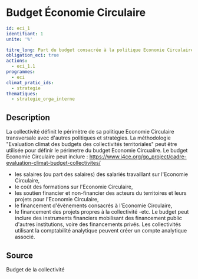 # Budget Économie Circulaire
```yaml
id: eci_1
identifiant: 1
unite: '%'

titre_long: Part du budget consacrée à la politique Economie Circulaire dans le budget global
obligation_eci: true
actions:
  - eci_1.1
programmes:
  - eci
climat_pratic_ids:
  - strategie
thematiques:
  - strategie_orga_interne

```
## Description
La collectivité définit le périmètre de sa politique Economie Circulaire transversale avec d'autres politiques et stratégies.
La méthodologie "Evaluation climat des budgets des collectivités territoriales" peut être utilisée pour définir le périmetre du budget Economie Circualire.
Le budget Economie Circulaire peut inclure : https://www.i4ce.org/go_project/cadre-evaluation-climat-budget-collectivites/
- les salaires (ou part des salaires) des salariés travaillant sur l'Economie Circulaire,
- le coût des formations sur l'Economie Circulaire,
- les soutien financier et non-financier des acteurs du territoires et leurs projets pour l'Economie Circulaire,
- le financement d'évènements consacrés à l'Economie Circulaire,
- le financement des projets propres à la collectivité
-etc.
Le budget peut inclure des instruments financiers mobilisant des financement public d'autres institutions, voire des financements privés.
Les collectivités utilisant la comptabilité analytique peuvent créer un compte analytique associé.

## Source
Budget de la collectivité
